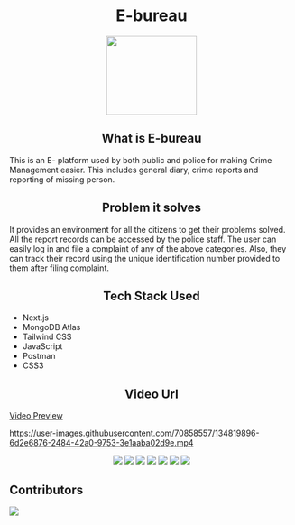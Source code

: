 <h1 align="center">E-bureau </h1>

<p align="center">
  <img src="https://user-images.githubusercontent.com/70858557/125760884-eeaa2854-cc72-4bbe-a617-dabca0c57b65.png" width="160px" height="140px">
  <br>

<h2 align="center"> What is E-bureau </h2>

This is an E- platform used by both public and police for making Crime Management easier. This includes general diary, crime reports and reporting of missing person.

<h2 align="center"> Problem it solves </h2>

It provides an environment for all the citizens to get their problems solved. All the report records can be accessed by the police staff. The user can easily log in and file a complaint of any of the above categories. Also, they can track their record using the unique identification number provided to them after filing complaint.
</p>


<h2 align="center"> Tech Stack Used </h2>

- Next.js
- MongoDB Atlas
- Tailwind CSS
- JavaScript
- Postman
- CSS3

<h2 align="center"> Video Url </h2>

[Video Preview](https://youtu.be/GKvoI8nf254)


https://user-images.githubusercontent.com/70858557/134819896-6d2e6876-2484-42a0-9753-3e1aaba02d9e.mp4


<div align="center">
<a href="https://github.com/geekymeeky/e-bureau/graphs/contributors"><img src="https://img.shields.io/github/contributors/geekymeeky/e-bureau?color=brightgreen"></a>
<a href="https://github.com/geekymeeky/e-bureau/stargazers"><img src="https://img.shields.io/github/stars/geekymeeky/e-bureau?color=0059b3"></a>
<a href="https://github.com/geekymeeky/e-bureau/network/members"><img src="https://img.shields.io/github/forks/geekymeeky/e-bureau?color=yellow"></a>
<a href="https://github.com/geekymeeky/e-bureau/issues"><img src="https://img.shields.io/github/issues/geekymeeky/e-bureau?color=0059b3"></a>
<a href="https://github.com/geekymeeky/e-bureau/issues?q=is%3Aissue+is%3Aclosed"><img src="https://img.shields.io/github/issues-closed-raw/geekymeeky/e-bureau?color=yellow"></a>
<a href="https://github.com/geekymeeky/e-bureau/pulls"><img src="https://img.shields.io/github/issues-pr/geekymeeky/e-bureau?color=brightgreen"></a>
<a href="https://github.com/geekymeeky/e-bureau/pulls?q=is%3Apr+is%3Aclosed"><img src="https://img.shields.io/github/issues-pr-closed-raw/geekymeeky/e-bureau?color=0059b3"></a> 
</div>

## Contributors

<a href = "https://github.com/geekymeeky/e-bureau/graphs/contributors">
  <img src = "https://contrib.rocks/image?repo=geekymeeky/e-bureau"/>
</a>
